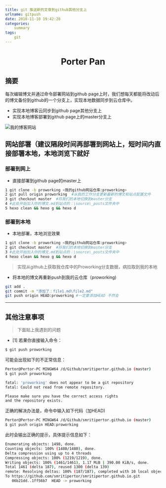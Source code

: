 ```yaml
---
title: git 推送新的文章到github其他分支上
urlname: gitpush
date: 2018-11-10 19:42:28
categories:
    summary
tags:
    git
---
```


# <center> Porter Pan </center>

## 摘要

每次编辑博文并通过命令部署网站到github page上时，我们想每天都能将改动后的博文备份到github的一个分支上，实现本地数据同步到云仓库中。

* 实现本地博客云同步到github page其他分支上
* 实现本地博客部署到github page上的master分支上

![我的博客网站](https://s1.ax1x.com/2018/11/10/iqZ6KJ.png)

<!-- more -->

## 网站部署（建议隔段时间再部署到网站上，短时间内直接部署本地，本地浏览下就好

### 部署到网上

* 直接部署到github page的master上

```bash
1 git clone -b proworking <我的github网站仓库:proworking>
2 git pull origin proworking  #从我的工作分支更新最新的博文和站点配置文件
3 git checkout master  #将我们的本地切换到master分支
4 #此处开始加入你的博文.md到站点的：\source\_posts文件夹中
5 hexo clean && hexo g && hexo d
```

### 部署到本地

* 本地部署，本地浏览效果

```bash
1 git clone -b proworking <我的github网站仓库:proworking>
2 git checkout master  #将我们的本地切换到master分支
3 #此处开始加入你的博文.md到站点的：\source\_posts文件夹中
4 hexo clean && hexo g && hexo d
```
> 实现从github上获取我仓库中的Proworking分支数据，病拉取到我的本地

* 将本地的博文再重新push到我的云仓库（proworking)

```bash
git add .
git commit -m "添加了：file1.md\file2.md"
git push origin HEAD:proworking #一定要添加HEAD 不然会
```

-------------

## 其他注意事项

>下面贴上我遇到的问题

* [1] 若果你直接输入命令：
```bash
$ git push proworking
```
可能会出现如下的不正常信息：

```bash
Pertor@Pertor-PC MINGW64 /d/Github/smritipertor.github.io (master)
$ git push proworking

fatal: 'proworking' does not appear to be a git repository
fatal: Could not read from remote repository.

Please make sure you have the correct access rights
and the repository exists.

```

正确的解决办法是，命令中输入如下代码（加HEAD)

```bash
Pertor@Pertor-PC MINGW64 /d/Github/smritipertor.github.io (master)
$ git push origin HEAD:proworking
```

此时会输出正确的提示，具体提示信息如下：

```bash
Enumerating objects: 1498, done.
Counting objects: 100% (1480/1480), done.
Delta compression using up to 4 threads
Compressing objects: 100% (1219/1219), done.
Writing objects: 100% (1461/1461), 1.17 MiB | 390.00 KiB/s, done.
Total 1461 (delta 187), reused 1300 (delta 139)
remote: Resolving deltas: 100% (187/187), completed with 10 local objects.
To https://github.com/smritipertor/smritipertor.github.io.git
   06b21dd..1ff56b7  HEAD -> proworking

```

